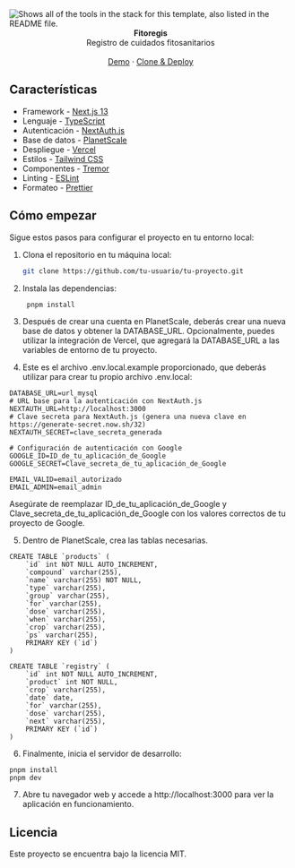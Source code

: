 <picture>
  <source media="(prefers-color-scheme: dark)" srcset="https://user-images.githubusercontent.com/9113740/201498864-2a900c64-d88f-4ed4-b5cf-770bcb57e1f5.png">
  <source media="(prefers-color-scheme: light)" srcset="https://user-images.githubusercontent.com/9113740/201498152-b171abb8-9225-487a-821c-6ff49ee48579.png">
  <img alt="Shows all of the tools in the stack for this template, also listed in the README file." src="https://user-images.githubusercontent.com/9113740/201498152-b171abb8-9225-487a-821c-6ff49ee48579.png">
</picture>

<div align="center"><strong>Fitoregis</strong></div>
<div align="center">Registro de cuidados fitosanitarios</div>
<br />
<div align="center">
<a href="http://admin-dash-template.vercel.sh/">Demo</a>
<span> · </span>
<a href="https://vercel.com/templates/next.js/admin-dashboard-tailwind-planetscale-react-nextjs">Clone & Deploy</a>
<span>
</div>

## Características

- Framework - [Next.js 13](https://nextjs.org/13)
- Lenguaje - [TypeScript](https://www.typescriptlang.org)
- Autenticación - [NextAuth.js](https://next-auth.js.org)
- Base de datos - [PlanetScale](https://planetscale.com)
- Despliegue - [Vercel](https://vercel.com/docs/concepts/next.js/overview)
- Estilos - [Tailwind CSS](https://tailwindcss.com)
- Componentes - [Tremor](https://www.tremor.so)
- Linting - [ESLint](https://eslint.org)
- Formateo - [Prettier](https://prettier.io)

## Cómo empezar

Sigue estos pasos para configurar el proyecto en tu entorno local:

1. Clona el repositorio en tu máquina local:

   ```bash
   git clone https://github.com/tu-usuario/tu-proyecto.git
   ```
   
2. Instala las dependencias:

   ```bash
    pnpm install
    ```
   
3. Después de crear una cuenta en PlanetScale, deberás crear una nueva base de datos y obtener la DATABASE_URL. Opcionalmente, puedes utilizar la integración de Vercel, que agregará la DATABASE_URL a las variables de entorno de tu proyecto.

4. Este es el archivo .env.local.example proporcionado, que deberás utilizar para crear tu propio archivo .env.local:

```dotenv
DATABASE_URL=url_mysql
# URL base para la autenticación con NextAuth.js
NEXTAUTH_URL=http://localhost:3000
# Clave secreta para NextAuth.js (genera una nueva clave en https://generate-secret.now.sh/32)
NEXTAUTH_SECRET=clave_secreta_generada

# Configuración de autenticación con Google
GOOGLE_ID=ID_de_tu_aplicación_de_Google
GOOGLE_SECRET=Clave_secreta_de_tu_aplicación_de_Google

EMAIL_VALID=email_autorizado
EMAIL_ADMIN=email_admin
```

Asegúrate de reemplazar ID_de_tu_aplicación_de_Google y Clave_secreta_de_tu_aplicación_de_Google con los valores correctos de tu proyecto de Google.

5. Dentro de PlanetScale, crea las tablas necesarias.

```
CREATE TABLE `products` (
	`id` int NOT NULL AUTO_INCREMENT,
	`compound` varchar(255),
	`name` varchar(255) NOT NULL,
	`type` varchar(255),
	`group` varchar(255),
	`for` varchar(255),
	`dose` varchar(255),
	`when` varchar(255),
	`crop` varchar(255),
	`ps` varchar(255),
	PRIMARY KEY (`id`)
) 

CREATE TABLE `registry` (
	`id` int NOT NULL AUTO_INCREMENT,
	`product` int NOT NULL,
	`crop` varchar(255),
	`date` date,
	`for` varchar(255),
	`dose` varchar(255),
	`next` varchar(255),
	PRIMARY KEY (`id`)
) 
```

6. Finalmente, inicia el servidor de desarrollo:

```
pnpm install
pnpm dev
```

7. Abre tu navegador web y accede a http://localhost:3000 para ver la aplicación en funcionamiento.

## Licencia

Este proyecto se encuentra bajo la licencia MIT.